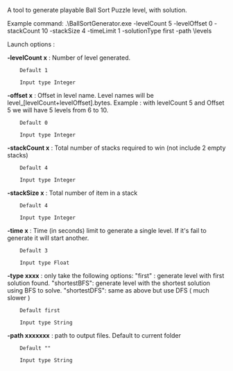 A tool to generate playable Ball Sort Puzzle level, with solution.

Example command:
.\BallSortGenerator.exe -levelCount 5 -levelOffset 0 -stackCount 10 -stackSize 4 -timeLimit 1 -solutionType first -path \levels

Launch options :

**-levelCount x** : Number of level generated.

		Default 1
		
		Input type Integer

**-offset x** : Offset in level name. Level names will be level_[levelCount+levelOffset].bytes. 
		Example : with levelCount 5 and Offset 5 we will have 5 levels from 6 to 10.
		
		Default 0
		
		Input type Integer

**-stackCount x** : Total number of stacks required to win (not include 2 empty stacks)
		
		Default 4
		
		Input type Integer

**-stackSize x** : Total number of item in a stack
		
		Default 4
		
		Input type Integer

**-time x** : Time (in seconds) limit to generate a single level. If it's fail to generate it will start another.
		
		Default 3
		
		Input type Float

**-type xxxx** : only take the following options: 
		"first" :  generate level with first solution found.
		"shortestBFS": generate level with the shortest solution using BFS to solve.
		"shortestDFS": same as above but use DFS ( much slower )
		
		Default first
		
		Input type String

**-path xxxxxxx** : path to output files. Default to current folder
		
		Default ""
		
		Input type String

